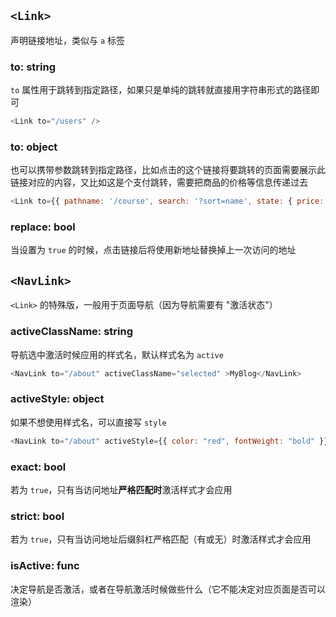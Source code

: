 



## `<Link>`

声明链接地址，类似与 `a` 标签

### to: string

`to` 属性用于跳转到指定路径，如果只是单纯的跳转就直接用字符串形式的路径即可

```js
<Link to="/users" />
```

### to: object

也可以携带参数跳转到指定路径，比如点击的这个链接将要跳转的页面需要展示此链接对应的内容，又比如这是个支付跳转，需要把商品的价格等信息传递过去

```js
<Link to={{ pathname: '/course', search: '?sort=name', state: { price: 16 } }} />
```

### replace: bool

当设置为 `true` 的时候，点击链接后将使用新地址替换掉上一次访问的地址



## `<NavLink>`

`<Link>` 的特殊版，一般用于页面导航（因为导航需要有 "激活状态"）

### activeClassName: string

导航选中激活时候应用的样式名，默认样式名为 `active`

```js
<NavLink to="/about" activeClassName="selected" >MyBlog</NavLink>
```

### activeStyle: object

如果不想使用样式名，可以直接写 `style`

```js
<NavLink to="/about" activeStyle={{ color: "red", fontWeight: "bold" }} >MyBlog</NavLink>
```

### exact: bool

若为 `true`，只有当访问地址**严格匹配时**激活样式才会应用

### strict: bool

若为 `true`，只有当访问地址后缀斜杠严格匹配（有或无）时激活样式才会应用

### isActive: func

决定导航是否激活，或者在导航激活时候做些什么（它不能决定对应页面是否可以渲染）
